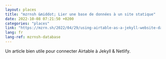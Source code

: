 ```yaml
---
layout: places
title: "mzrnsh &middot; Lier une base de données à un site statique"
date: 2022-10-08 07:21:50 +0200
categories: "places"
link: "https://mzrn.sh/2022/04/29/using-airtable-as-a-jekyll-website-database/"
lang: fr
lang-ref: mzrnsh-database
---
```

Un article bien utile pour connecter Airtable à Jekyll & Netlify.
